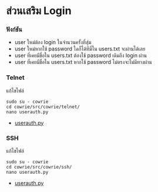 # ส่วนเสริม Login
### ฟังก์ชัน
- user ใหม่ต้อง login ในจำนวนครั้งที่สุ่ม
- user ใหม่หากใช้ password ใดก็ได้ทีมี่ใน users.txt จะผ่านได้เลย
- user ที่เคยมีชื่อใน users.txt ต้องใช้ password เดิมถึง login ผ่าน
- user ที่เคยมีชื่อใน users.txt หากใช้ password ไม่ตรงจะไม่มีทางผ่าน
### Telnet
แก้ไขไฟล์
```
sudo su - cowrie
cd cowrie/src/cowrie/telnet/
nano userauth.py
```
* [userauth.py](/Plugin/Cowrie/telnet/userauth.py)

### SSH
แก้ไขไฟล์
```
sudo su - cowrie
cd cowrie/src/cowrie/ssh/
nano userauth.py
```
* [userauth.py](/Plugin/Cowrie/ssh/userauth.py)
